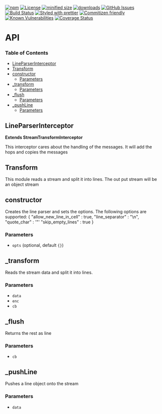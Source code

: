 [![npm](https://img.shields.io/npm/v/@kronos-integration/interceptor-line-parser.svg)](https://www.npmjs.com/package/@kronos-integration/interceptor-line-parser)
[![License](https://img.shields.io/badge/License-BSD%203--Clause-blue.svg)](https://opensource.org/licenses/BSD-3-Clause)
[![minified size](https://badgen.net/bundlephobia/min/@kronos-integration/interceptor-line-parser)](https://bundlephobia.com/result?p=@kronos-integration/interceptor-line-parser)
[![downloads](http://img.shields.io/npm/dm/@kronos-integration/interceptor-line-parser.svg?style=flat-square)](https://npmjs.org/package/@kronos-integration/interceptor-line-parser)
[![GitHub Issues](https://img.shields.io/github/issues/Kronos-Integration/interceptor-line-parser.svg?style=flat-square)](https://github.com/Kronos-Integration/interceptor-line-parser/issues)
[![Build Status](https://img.shields.io/endpoint.svg?url=https%3A%2F%2Factions-badge.atrox.dev%2FKronos-Integration%2Finterceptor-line-parser%2Fbadge&style=flat)](https://actions-badge.atrox.dev/Kronos-Integration/interceptor-line-parser/goto)
[![Styled with prettier](https://img.shields.io/badge/styled_with-prettier-ff69b4.svg)](https://github.com/prettier/prettier)
[![Commitizen friendly](https://img.shields.io/badge/commitizen-friendly-brightgreen.svg)](http://commitizen.github.io/cz-cli/)
[![Known Vulnerabilities](https://snyk.io/test/github/Kronos-Integration/interceptor-line-parser/badge.svg)](https://snyk.io/test/github/Kronos-Integration/interceptor-line-parser)
[![Coverage Status](https://coveralls.io/repos/Kronos-Integration/interceptor-line-parser/badge.svg)](https://coveralls.io/github/Kronos-Integration/interceptor-line-parser)

# API

<!-- Generated by documentation.js. Update this documentation by updating the source code. -->

### Table of Contents

*   [LineParserInterceptor](#lineparserinterceptor)
*   [Transform](#transform)
*   [constructor](#constructor)
    *   [Parameters](#parameters)
*   [\_transform](#\_transform)
    *   [Parameters](#parameters-1)
*   [\_flush](#\_flush)
    *   [Parameters](#parameters-2)
*   [\_pushLine](#\_pushline)
    *   [Parameters](#parameters-3)

## LineParserInterceptor

**Extends StreamTransformInterceptor**

This interceptor cares about the handling of the messages.
It will add the hops and copies the messages

## Transform

This module reads a stream and split it into lines.
The out put stream will be an object stream

## constructor

Creates the line parser and sets the options.
The following options are supported:
{
"allow_new_line_in_cell" : true,
"line_separator" : "\n",
"quote_char" : '"'
"skip_empty_lines" : true
}

### Parameters

*   `opts`   (optional, default `{}`)

## \_transform

Reads the stream data and split it into lines.

### Parameters

*   `data`  
*   `enc`  
*   `cb`  

## \_flush

Returns the rest as line

### Parameters

*   `cb`  

## \_pushLine

Pushes a line object onto the stream

### Parameters

*   `data`  
